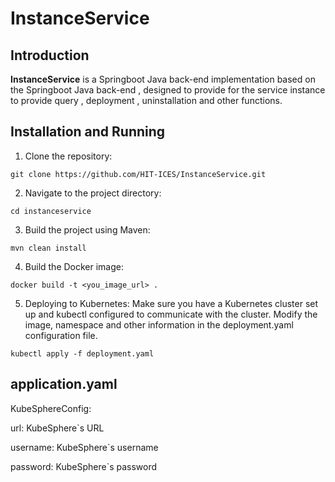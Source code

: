 # InstanceService
## Introduction
**InstanceService** is a Springboot Java back-end implementation based on the Springboot Java back-end , designed to provide for the service instance to provide query , deployment , uninstallation and other functions.

## Installation and Running
1. Clone the repository:
```
git clone https://github.com/HIT-ICES/InstanceService.git
```
2. Navigate to the project directory:
```
cd instanceservice
```
3. Build the project using Maven:
```
mvn clean install
```
4. Build the Docker image:
```
docker build -t <you_image_url> .
```
5. Deploying to Kubernetes:
Make sure you have a Kubernetes cluster set up and kubectl configured to communicate with the cluster.
   Modify the image, namespace and other information in the deployment.yaml configuration file.
```
kubectl apply -f deployment.yaml
```

## application.yaml
KubeSphereConfig:

url: KubeSphere`s URL

username: KubeSphere`s username

password: KubeSphere`s password
